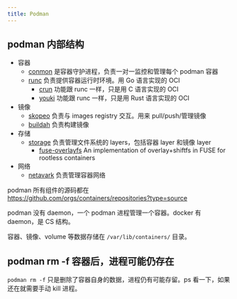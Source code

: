 ```yaml
---
title: Podman
---
```



## podman 内部结构

- 容器
  - [conmon](https://github.com/containers/conmon) 是容器守护进程，负责一对一监控和管理每个 podman 容器
  - [runc](https://github.com/opencontainers/runc) 负责提供容器运行时环境。用 Go 语言实现的 OCI
    - [crun](https://github.com/containers/crun) 功能跟 runc 一样，只是用 C 语言实现的 OCI
    - [youki](https://github.com/containers/youki) 功能跟 runc 一样，只是用 Rust 语言实现的 OCI
- 镜像
  - [skopeo](https://github.com/containers/skopeo) 负责与 images registry 交互。用来 pull/push/管理镜像
  - [buildah](https://github.com/containers/buildah) 负责构建镜像
- 存储
  - [storage](https://github.com/containers/storage) 负责管理文件系统的 layers，包括容器 layer 和镜像 layer
    - [fuse-overlayfs](https://github.com/containers/fuse-overlayfs) An implementation of overlay+shiftfs in FUSE for rootless containers
- 网络
  - [netavark](https://github.com/containers/netavark) 负责管理容器网络

podman 所有组件的源码都在 https://github.com/orgs/containers/repositories?type=source

podman 没有 daemon，一个 podman 进程管理一个容器。docker 有 daemon，是 CS 结构。

容器、镜像、volume 等数据存储在 `/var/lib/containers/` 目录。

## podman rm -f 容器后，进程可能仍存在

`podman rm -f` 只是删除了容器自身的数据，进程仍有可能存留。ps 看一下，如果还在就需要手动 kill 进程。
